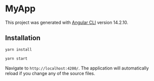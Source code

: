 # MyApp

This project was generated with [Angular CLI](https://github.com/angular/angular-cli) version 14.2.10.

## Installation

```bash
yarn install

yarn start
```

Navigate to `http://localhost:4200/`. The application will automatically reload if you change any of the source files.
